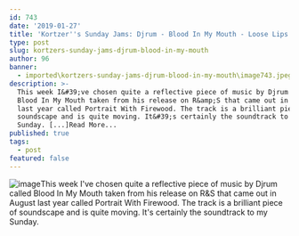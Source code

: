```yaml
---
id: 743
date: '2019-01-27'
title: 'Kortzer''s Sunday Jams: Djrum - Blood In My Mouth - Loose Lips'
type: post
slug: kortzers-sunday-jams-djrum-blood-in-my-mouth
author: 96
banner:
  - imported\kortzers-sunday-jams-djrum-blood-in-my-mouth\image743.jpeg
description: >-
  This week I&#39;ve chosen quite a reflective piece of music by Djrum called
  Blood In My Mouth taken from his release on R&amp;S that came out in August
  last year called Portrait With Firewood. The track is a brilliant piece of
  soundscape and is quite moving. It&#39;s certainly the soundtrack to my
  Sunday. [...]Read More...
published: true
tags:
  - post
featured: false
---
```

![image](../imported\kortzers-sunday-jams-djrum-blood-in-my-mouth\image743.jpeg)This week I've chosen quite a reflective piece of music by Djrum called Blood In My Mouth taken from his release on R&S that came out in August last year called Portrait With Firewood. The track is a brilliant piece of soundscape and is quite moving. It's certainly the soundtrack to my Sunday.